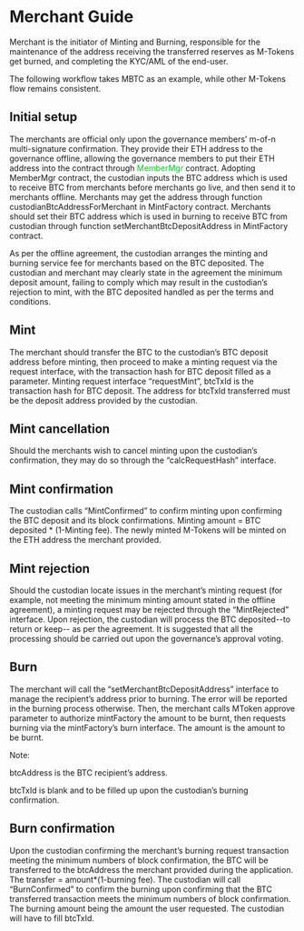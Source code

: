 Merchant Guide
===
Merchant is the initiator of Minting and Burning, responsible for the maintenance of the address receiving the transferred reserves as M-Tokens get burned, and completing the KYC/AML of the end-user.

The following workflow takes MBTC as an example, while other M-Tokens flow remains consistent. 

Initial setup
---
 The merchants are official only upon the governance members’ m-of-n multi-signature confirmation. They provide their ETH address to the governance offline, allowing the governance members to put their ETH address into the contract through <font color=##32CD32> MemberMgr</font> contract.
Adopting MemberMgr contract, the custodian inputs the BTC address which is used to receive BTC from merchants before merchants go live, and then send it to merchants offline. Merchants may get the address through function custodianBtcAddressForMerchant in MintFactory contract.
Merchants should set their BTC address which is used in burning to receive BTC from custodian through function setMerchantBtcDepositAddress in MintFactory contract.

As per the offline agreement, the custodian arranges the minting and burning service fee for merchants based on the BTC deposited. The custodian and merchant may clearly state in the agreement the minimum deposit amount, failing to comply which may result in the custodian’s rejection to mint, with the BTC deposited handled as per the terms and conditions.


Mint
---
The merchant should transfer the BTC to the custodian’s BTC deposit address before minting, then proceed to make a minting request via the request interface, with the transaction hash for BTC deposit filled as a parameter. Minting request interface “requestMint”, btcTxId is the transaction hash for BTC deposit. The address for btcTxId transferred must be the deposit address provided by the custodian.

Mint cancellation
---
Should the merchants wish to cancel minting upon the custodian’s confirmation, they may do so through the “calcRequestHash” interface.

Mint confirmation
---
The custodian calls “MintConfirmed” to confirm minting upon confirming the BTC deposit and its block confirmations. Minting amount = BTC deposited * (1-Minting fee). The newly minted M-Tokens will be minted on the ETH address the merchant provided.

Mint rejection
---
Should the custodian locate issues in the merchant’s minting request (for example, not meeting the minimum minting amount stated in the offline agreement), a minting request may be rejected through the “MintRejected” interface. Upon rejection, the custodian will process the BTC deposited--to return or keep-- as per the agreement. It is suggested that all the processing should be carried out upon the governance’s approval voting.
    
Burn
---
The merchant will call the “setMerchantBtcDepositAddress” interface to manage the recipient’s address prior to burning. The error will be reported in the burning process otherwise. 
Then, the merchant calls MToken approve parameter to authorize mintFactory the amount to be burnt, then requests burning via the mintFactory’s burn interface. The amount is the amount to be burnt. 

Note:

btcAddress is the BTC recipient’s address.

btcTxId is blank and to be filled up upon the custodian’s burning confirmation.

Burn confirmation
---
Upon the custodian confirming the merchant’s burning request transaction meeting the minimum numbers of block confirmation, the BTC will be transferred to the btcAddress the merchant provided during the application. The transfer = amount*(1-burning fee). The custodian will call “BurnConfirmed” to confirm the burning upon confirming that the BTC transferred transaction meets the minimum numbers of block confirmation. The burning amount being the amount the user requested. The custodian will have to fill btcTxId.
